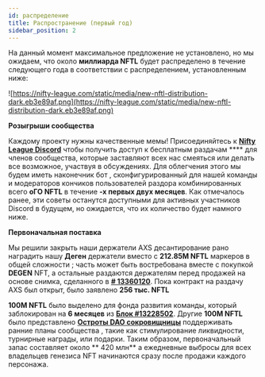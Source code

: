 ```yaml
---
id: распределение
title: Распространение (первый год)
sidebar_position: 2
---
```


На данный момент максимальное предложение не установлено, но мы ожидаем, что около **миллиарда NFTL** будет распределено в течение следующего года в соответствии с распределением, установленным ниже:

![https://nifty-league.com/static/media/new-nftl-distribution-dark.eb3e89af.png](https://nifty-league.com/static/media/new-nftl-distribution-dark.eb3e89af.png)

**Розыгрыши сообщества**

Каждому проекту нужны качественные мемы! Присоединяйтесь к **[Nifty League Discord](https://discord.gg/niftyleague)** чтобы получить доступ к бесплатным раздачам **** для членов сообщества, которые заставляют всех нас смеяться или делать все возможное, участвуя в обсуждениях. Для облегчения этого мы будем иметь наконечник бот , сконфигурированный для нашей команды и модераторов кончиков пользователей раздора комбинированных всего **оГО NFTL** в течение **-х первых двух месяцев**. Как отмечалось ранее, эти советы останутся доступными для активных участников Discord в будущем, но ожидается, что их количество будет намного ниже.

**Первоначальная поставка**

Мы решили закрыть наши держатели AXS десантирование рано наградить нашу **Деген** держатели вместо с **212.85M NFTL** маркеров в общей сложности ; часть может быть востребована вместе с покупкой **DEGEN** NFT, а остальные раздаются держателям перед продажей на основе снимка, сделанного в **[# 13360120](https://etherscan.io/block/13360120)**. Пока контракт на раздачу AXS был открыт, было заявлено **256 тыс. NFTL**

**100M NFTL** было выделено для фонда развития команды, который заблокирован на **6 месяцев** из **[Блок #13228502](https://etherscan.io/tx/0x3649b00464903b78608f8de9308aec339ecd7446f1dc2de26a9913d2d5468ecf)**. Другие **100M NFTL** было представлено **[Остроты DAO сокровищницы](https://etherscan.io/address/0xd06ae6fb7eade890f3e295d69a6679380c9456c1)** поддерживать ранние планы сообщества , такие как стимулирование ликвидности, турнирные награды, или подарки. Таким образом, первоначальный запас составляет около ** 420 млн** а ежедневные выбросы для всех владельцев генезиса NFT начинаются сразу после продажи каждого персонажа.
